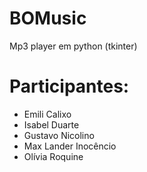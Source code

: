 # BOMusic
Mp3 player em python (tkinter)

# Participantes:
- Emili Calixo
- Isabel Duarte
- Gustavo Nicolino
- Max Lander Inocêncio
- Olívia Roquine
